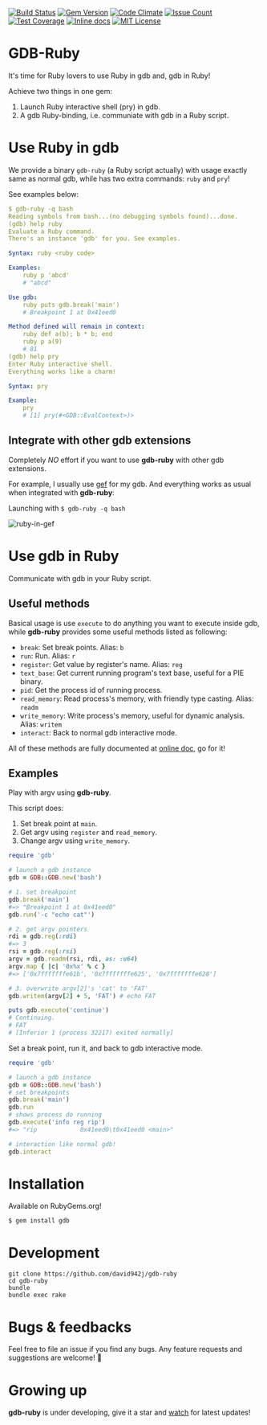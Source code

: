 [![Build Status](https://travis-ci.org/david942j/gdb-ruby.svg?branch=master)](https://travis-ci.org/david942j/gdb-ruby)
[![Gem Version](https://badge.fury.io/rb/gdb.svg)](https://badge.fury.io/rb/gdb)
[![Code Climate](https://codeclimate.com/github/david942j/gdb-ruby/badges/gpa.svg)](https://codeclimate.com/github/david942j/gdb-ruby)
[![Issue Count](https://codeclimate.com/github/david942j/gdb-ruby/badges/issue_count.svg)](https://codeclimate.com/github/david942j/gdb-ruby)
[![Test Coverage](https://codeclimate.com/github/david942j/gdb-ruby/badges/coverage.svg)](https://codeclimate.com/github/david942j/gdb-ruby/coverage)
[![Inline docs](https://inch-ci.org/github/david942j/gdb-ruby.svg?branch=master)](https://inch-ci.org/github/david942j/gdb-ruby)
[![MIT License](https://img.shields.io/badge/license-MIT-blue.svg)](http://choosealicense.com/licenses/mit/)

# GDB-Ruby

It's time for Ruby lovers to use Ruby in gdb and, gdb in Ruby!

Achieve two things in one gem:

1. Launch Ruby interactive shell (pry) in gdb.
2. A gdb Ruby-binding, i.e. communiate with gdb in a Ruby script.

# Use Ruby in gdb

We provide a binary `gdb-ruby` (a Ruby script actually) with usage exactly same as normal gdb,
while has two extra commands: `ruby` and `pry`!

See examples below:

```yaml
$ gdb-ruby -q bash
Reading symbols from bash...(no debugging symbols found)...done.
(gdb) help ruby
Evaluate a Ruby command.
There's an instance 'gdb' for you. See examples.

Syntax: ruby <ruby code>

Examples:
    ruby p 'abcd'
    # "abcd"

Use gdb:
    ruby puts gdb.break('main')
    # Breakpoint 1 at 0x41eed0

Method defined will remain in context:
    ruby def a(b); b * b; end
    ruby p a(9)
    # 81
(gdb) help pry
Enter Ruby interactive shell.
Everything works like a charm!

Syntax: pry

Example:
    pry
    # [1] pry(#<GDB::EvalContext>)>
```

## Integrate with other gdb extensions

Completely *NO* effort if you want to use **gdb-ruby** with other gdb extensions.

For example, I usually use [gef](https://github.com/hugsy/gef) for my gdb.
And everything works as usual when integrated with **gdb-ruby**:

Launching with `$ gdb-ruby -q bash`

![ruby-in-gef](https://i.imgur.com/W8biCgP.png)

# Use gdb in Ruby

Communicate with gdb in your Ruby script.

## Useful methods

Basical usage is use `execute` to do anything you want to execute inside gdb,
while **gdb-ruby** provides some useful methods listed as following:

* `break`: Set break points. Alias: `b`
* `run`: Run. Alias: `r`
* `register`: Get value by register's name. Alias: `reg`
* `text_base`: Get current running program's text base, useful for a PIE binary.
* `pid`: Get the process id of running process.
* `read_memory`: Read process's memory, with friendly type casting. Alias: `readm`
* `write_memory`: Write process's memory, useful for dynamic analysis. Alias: `writem`
* `interact`: Back to normal gdb interactive mode.

All of these methods are fully documented at [online doc](http://www.rubydoc.info/github/david942j/gdb-ruby/master/GDB/GDB), go for it!

## Examples

Play with argv using **gdb-ruby**.

This script does:
1. Set break point at `main`.
2. Get argv using `register` and `read_memory`.
3. Change argv using `write_memory`.

```ruby
require 'gdb'

# launch a gdb instance
gdb = GDB::GDB.new('bash')

# 1. set breakpoint
gdb.break('main')
#=> "Breakpoint 1 at 0x41eed0"
gdb.run('-c "echo cat"')

# 2. get argv pointers
rdi = gdb.reg(:rdi)
#=> 3
rsi = gdb.reg(:rsi)
argv = gdb.readm(rsi, rdi, as: :u64)
argv.map { |c| '0x%x' % c }
#=> ['0x7fffffffe61b', '0x7fffffffe625', '0x7fffffffe628']

# 3. overwrite argv[2]'s 'cat' to 'FAT'
gdb.writem(argv[2] + 5, 'FAT') # echo FAT

puts gdb.execute('continue')
# Continuing.
# FAT
# [Inferior 1 (process 32217) exited normally]
```

Set a break point, run it, and back to gdb interactive mode.

```ruby
require 'gdb'

# launch a gdb instance
gdb = GDB::GDB.new('bash')
# set breakpoints
gdb.break('main')
gdb.run
# shows process do running
gdb.execute('info reg rip')
#=> "rip            0x41eed0\t0x41eed0 <main>"

# interaction like normal gdb!
gdb.interact
```

# Installation

Available on RubyGems.org!

```
$ gem install gdb
```

# Development

```
git clone https://github.com/david942j/gdb-ruby
cd gdb-ruby
bundle
bundle exec rake
```

# Bugs & feedbacks

Feel free to file an issue if you find any bugs.
Any feature requests and suggestions are welcome! :grimacing:

# Growing up

**gdb-ruby** is under developing, give it a star and [watch](https://github.com/david942j/gdb-ruby/subscription)
for latest updates!
